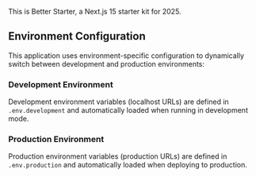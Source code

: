 This is Better Starter, a Next.js 15 starter kit for 2025.

## Environment Configuration

This application uses environment-specific configuration to dynamically switch between development and production environments:

### Development Environment

Development environment variables (localhost URLs) are defined in `.env.development` and automatically loaded when running in development mode.

### Production Environment

Production environment variables (production URLs) are defined in `.env.production` and automatically loaded when deploying to production.